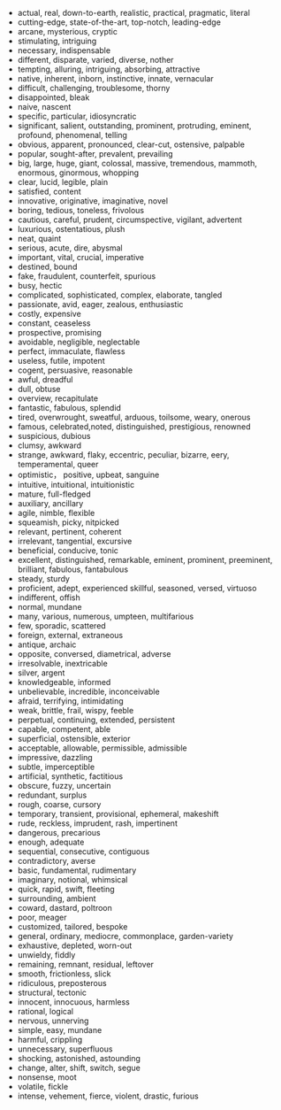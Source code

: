 
- actual, real, down-to-earth, realistic, practical, pragmatic, literal
- cutting-edge, state-of-the-art, top-notch, leading-edge
- arcane, mysterious, cryptic
- stimulating, intriguing
- necessary, indispensable
- different, disparate, varied, diverse, nother
- tempting, alluring, intriguing, absorbing, attractive
- native, inherent, inborn, instinctive, innate, vernacular
- difficult, challenging, troublesome, thorny
- disappointed, bleak
- naive, nascent
- specific, particular, idiosyncratic
- significant, salient, outstanding, prominent, protruding, eminent, profound, phenomenal, telling
- obvious, apparent, pronounced, clear-cut, ostensive, palpable
- popular, sought-after, prevalent, prevailing
- big, large, huge, giant, colossal, massive, tremendous, mammoth, enormous, ginormous, whopping
- clear, lucid, legible, plain
- satisfied, content
- innovative, originative, imaginative, novel
- boring, tedious, toneless, frivolous
- cautious, careful, prudent, circumspective, vigilant, advertent
- luxurious, ostentatious, plush
- neat, quaint
- serious, acute, dire, abysmal
- important, vital, crucial, imperative
- destined, bound
- fake, fraudulent, counterfeit, spurious
- busy, hectic
- complicated, sophisticated, complex, elaborate, tangled
- passionate, avid, eager, zealous, enthusiastic
- costly, expensive
- constant, ceaseless
- prospective, promising
- avoidable, negligible, neglectable
- perfect, immaculate, flawless
- useless, futile, impotent
- cogent, persuasive, reasonable
- awful, dreadful
- dull, obtuse
- overview, recapitulate
- fantastic, fabulous, splendid
- tired, overwrought, sweatful, arduous, toilsome, weary, onerous
- famous, celebrated,noted, distinguished, prestigious, renowned
- suspicious, dubious
- clumsy, awkward
- strange, awkward, flaky, eccentric, peculiar, bizarre, eery, temperamental, queer
- optimistic， positive, upbeat, sanguine
- intuitive, intuitional, intuitionistic
- mature, full-fledged
- auxiliary, ancillary
- agile, nimble, flexible
- squeamish, picky, nitpicked
- relevant, pertinent, coherent
- irrelevant, tangential, excursive
- beneficial, conducive, tonic
- excellent, distinguished, remarkable, eminent, prominent, preeminent, brilliant, fabulous, fantabulous
- steady, sturdy
- proficient, adept, experienced skillful, seasoned, versed, virtuoso
- indifferent, offish
- normal, mundane
- many, various, numerous, umpteen, multifarious
- few, sporadic, scattered
- foreign, external, extraneous
- antique, archaic
- opposite, conversed, diametrical, adverse
- irresolvable, inextricable
- silver, argent
- knowledgeable, informed
- unbelievable, incredible, inconceivable
- afraid, terrifying, intimidating
- weak, brittle, frail, wispy, feeble
- perpetual, continuing, extended, persistent
- capable, competent, able
- superficial, ostensible, exterior
- acceptable, allowable, permissible, admissible
- impressive, dazzling
- subtle, imperceptible
- artificial, synthetic, factitious
- obscure, fuzzy, uncertain
- redundant, surplus
- rough, coarse, cursory
- temporary, transient, provisional, ephemeral, makeshift
- rude, reckless, imprudent, rash, impertinent
- dangerous, precarious
- enough, adequate
- sequential, consecutive, contiguous
- contradictory, averse
- basic, fundamental, rudimentary
- imaginary, notional, whimsical
- quick, rapid, swift, fleeting
- surrounding, ambient
- coward, dastard, poltroon
- poor, meager
- customized, tailored, bespoke
- general, ordinary, mediocre, commonplace, garden-variety
- exhaustive, depleted, worn-out
- unwieldy, fiddly
- remaining, remnant, residual, leftover
- smooth, frictionless, slick
- ridiculous, preposterous
- structural, tectonic
- innocent, innocuous, harmless
- rational, logical
- nervous, unnerving
- simple, easy, mundane
- harmful, crippling
- unnecessary, superfluous
- shocking, astonished, astounding
- change, alter, shift, switch, segue
- nonsense, moot
- volatile, fickle
- intense, vehement, fierce, violent, drastic, furious
